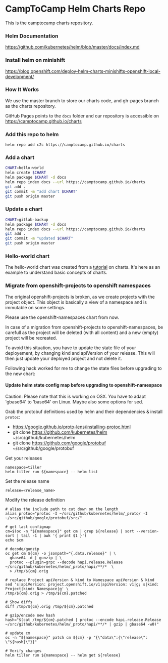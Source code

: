 # CampToCamp Helm Charts Repo

This is the camptocamp charts repository.

### Helm Documentation

https://github.com/kubernetes/helm/blob/master/docs/index.md

### Install helm on minishift

https://blog.openshift.com/deploy-helm-charts-minishifts-openshift-local-development/

### How It Works

We use the master branch to store our charts code, and gh-pages branch as the charts repository.

GitHub Pages points to the `docs` folder and our repository is accessible on https://camptocamp.github.io/charts

### Add this repo to helm

```
helm repo add c2c https://camptocamp.github.io/charts
```

### Add a chart

```bash
CHART=hello-world
helm create $CHART
helm package $CHART -d docs
helm repo index docs --url https://camptocamp.github.io/charts
git add .
git commit -m "add chart $CHART"
git push origin master
```

### Update a chart

```bash
CHART=gitlab-backup
helm package $CHART -d docs
helm repo index docs --url https://camptocamp.github.io/charts
git add .
git commit -m "updated $CHART"
git push origin master
```

### Hello-world chart

The hello-world chart was created from a [tutorial](https://hackernoon.com/the-missing-ci-cd-kubernetes-component-helm-package-manager-1fe002aac680) on charts. It's here as an example to understand basic concepts of charts.

### Migrate from openshift-projects to openshift namespaces

The original openshift-projects is broken, as we create projects with the project object.
This object is basically a view of a namespace and is immutable on some settings.

Please use the openshift-namespaces chart from now.

In case of a migration from openshift-projects to openshift-namespaces, be carefull as the project will be deleted (with all content) and a new (empty) project will be recreated.

To avoid this situation, you have to update the state file of your deployement, by changing kind and apiVersion of your release. This will then just update your deployed project and not delete it.

Following hack worked for me to change the state files before upgrading to the new chart:

#### Update helm state config map before upgrading to openshift-namespace

Caution:
Please note that this is working on OSX. You have to adapt 'gbase64' to 'base64' on Linux.
Maybe also some options for sed.

Grab the protobuf definitions used by helm and their dependencies & install `protoc`:
- https://google.github.io/proto-lens/installing-protoc.html
- git clone https://github.com/kubernetes/helm ~/src/github/kubernetes/helm
- git clone https://github.com/google/protobuf ~/src/github/google/protobuf

Get your releases

```
namespace=tiller
helm tiller run ${namespace} -- helm list
```

Set the release name

```
release=<release_name>
```

Modify the release definition

```
# alias the include path to cut down on the length
alias protoc="protoc -I ~/src/github/kubernetes/helm/_proto/ -I ~/src/github/google/protobuf/src/"

# get last configmap
cm=$(oc -n "${namespace}" get cm | grep ${release} | sort --version-sort | tail -1 | awk '{ print $1 }')
echo $cm

# decode/gunzip
oc get cm ${cm} -o jsonpath="{.data.release}" | \
  gbase64 -d | gunzip | \
  protoc --plugin=grpc --decode hapi.release.Release ~/src/github/kubernetes/helm/_proto/hapi/**/*  \
  > /tmp/${cm}.orig

# replace Project apiVersion & kind to Namespace apiVersion & kind
sed 's|apiVersion: project.openshift.io/v1|apiVersion: v1|g; s|kind: Project|kind: Namespace|g' \
/tmp/${cm}.orig > /tmp/${cm}.patched

# Show diffs
diff /tmp/${cm}.orig /tmp/${cm}.patched

# gzip/encode new hash
hash="$(cat /tmp/${cm}.patched | protoc --encode hapi.release.Release ~/src/github/kubernetes/helm/_proto/hapi/**/* | gzip | gbase64 -w0)"

# update cm
oc -n "${namespace}" patch cm ${cm} -p "{\"data\":{\"release\": \"${hash}\"}}"

# Verify changes
helm tiller run ${namespace} -- helm get ${release}

```
